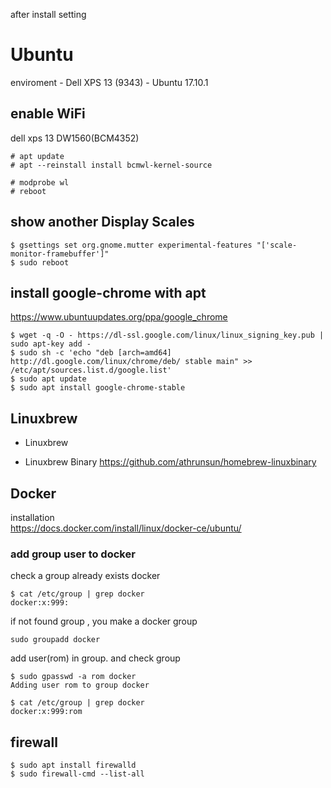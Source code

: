 after install setting
# Ubuntu
enviroment
    - Dell XPS 13 (9343)
    - Ubuntu 17.10.1

## enable WiFi
dell xps 13 DW1560(BCM4352)

```
# apt update
# apt --reinstall install bcmwl-kernel-source

# modprobe wl
# reboot
```

## show another Display Scales
```
$ gsettings set org.gnome.mutter experimental-features "['scale-monitor-framebuffer']"
$ sudo reboot
```



## install google-chrome with apt
https://www.ubuntuupdates.org/ppa/google_chrome

```
$ wget -q -O - https://dl-ssl.google.com/linux/linux_signing_key.pub | sudo apt-key add - 
$ sudo sh -c 'echo "deb [arch=amd64] http://dl.google.com/linux/chrome/deb/ stable main" >> /etc/apt/sources.list.d/google.list'
$ sudo apt update
$ sudo apt install google-chrome-stable
```
## Linuxbrew
- Linuxbrew

- Linuxbrew Binary
https://github.com/athrunsun/homebrew-linuxbinary


## Docker
installation  
https://docs.docker.com/install/linux/docker-ce/ubuntu/

### add group user to docker
check a group already exists docker
```
$ cat /etc/group | grep docker
docker:x:999:
```

if not found group , you make a docker group
```
sudo groupadd docker
```

add user(rom) in group. and check group
```
$ sudo gpasswd -a rom docker
Adding user rom to group docker

$ cat /etc/group | grep docker
docker:x:999:rom
```

## firewall
```
$ sudo apt install firewalld
$ sudo firewall-cmd --list-all
```
